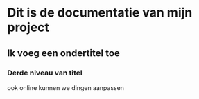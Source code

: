 # Dit is de documentatie van mijn project
## Ik voeg een ondertitel toe
### Derde niveau van titel

ook online kunnen we dingen aanpassen
